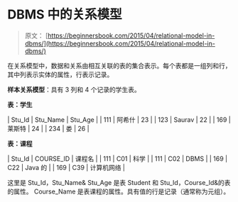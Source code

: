 # DBMS 中的关系模型

> 原文： [https://beginnersbook.com/2015/04/relational-model-in-dbms/](https://beginnersbook.com/2015/04/relational-model-in-dbms/)

在关系模型中，数据和关系由相互关联的表的集合表示。每个表都是一组列和行，其中列表示实体的属性，行表示记录。

**样本关系模型**：具有 3 列和 4 个记录的学生表。

**表：学生**

| Stu_Id | Stu_Name | Stu_Age |
| 111 | 阿希什 | 23 |
| 123 | Saurav | 22 |
| 169 | 莱斯特 | 24 |
| 234 | 娄 | 26 |

**表：课程**

| Stu_Id | COURSE_ID | 课程名 |
| 111 | C01 | 科学 |
| 111 | C02 | DBMS |
| 169 | C22 | Java 的 |
| 169 | C39 | 计算机网络 |

这里是 Stu_Id，Stu_Name&amp; Stu_Age 是表 Student 和 Stu_Id，Course_Id&amp;的表的属性。 Course_Name 是表课程的属性。具有值的行是记录（通常称为元组）。